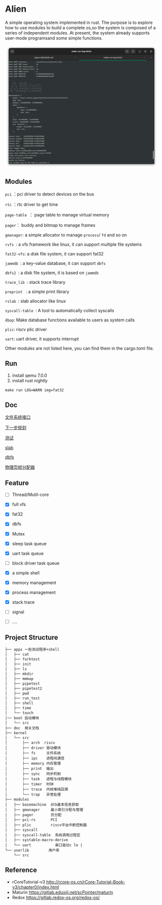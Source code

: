 # Alien

A simple operating system implemented in rust. The purpose is to explore how to use modules to build a complete os,so the system is composed of a series of independent modules. At present, the system already supports user-mode programsand some simple functions.



![image-20230607222452791](assert/image-20230607222452791.png)



## Modules

`pci` ：pci driver to detect devices on the bus

`rtc` ：rtc driver to get time

`page-table `： page table to manage virtual memory

`pager`： buddy and bitmap to manage frames

`gmanager`: a simple allocator to manage `process`/ `fd` and so on

`rvfs `: a vfs framework like linux, it can support multiple file systems

`fat32-vfs`: a disk file system, it can support fat32

`jammdb `: a key-value database, it can support `dbfs`

`dbfs2 `:  a disk file system, it is based on `jammdb`

`trace_lib `: stack trace library

`preprint ` : a simple print library

`rslab `: slab allocator like linux

`syscall-table `: A tool to automatically collect syscalls

`dbop`: Make database functions available to users as system calls

`plic`: riscv plic driver

`uart`: uart driver, it supports interrupt

Other modules are not listed here, you can find them in the cargo.toml file.



## Run

1. install qemu 7.0.0
2. install rust nightly

```
make run LOG=WARN img=fat32
```



## Doc

[文件系统接口](./doc/fs.md)

[下一步规划](./doc/target.md)

[测试](./doc/test.md)

[slab](https://github.com/os-module/rslab/blob/main/src/slab.rs)

[dbfs](https://github.com/Godones/dbfs2)

[物理页帧分配器](./modules/pager/README.md)

## Feature

- [ ] Thread/Mutil-core
- [x] full vfs
- [x] fat32
- [x] dbfs
- [x] Mutex
- [x] sleep task queue
- [x] uart task queue
- [ ] block driver task queue
- [x] a simple shell
- [x] memory management
- [x] process management
- [x] stack trace
- [ ] signal
- [ ] ....



## Project Structure

```
├── apps 一些测试程序+shell
│   ├── cat
│   ├── forktest
│   ├── init
│   ├── ls
│   ├── mkdir
│   ├── mmmap
│   ├── pipetest
│   ├── pipetest2
│   ├── pwd
│   ├── run_test
│   ├── shell
│   ├── time
│   └── touch
│── boot 启动模块
│   └── src
├── doc  相关文档
├── kernel
│   └── src
│       ├── arch  riscv
│       ├── driver 驱动模块
│       ├── fs	   文件系统
│       ├── ipc    进程间通信
│       ├── memory 内存管理
│       ├── print  输出
│       ├── sync   同步机制
│       ├── task   进程与线程模块
│       ├── timer  时钟
│       ├── trace  内核堆栈回溯
│       └── trap   异常处理
├── modules
│   ├── basemachine  dtb基本信息获取
│   ├── gmanager     最小索引分配与管理
│   ├── pager        页分配
│   ├── pci-rs       PCI
│   ├── plic         riscv平台中断控制器
│   ├── syscall		 
│   ├── syscall-table  系统调用过程宏
│   ├── systable-macro-derive  
│   └── uart           串口驱动c le |
└── userlib   		用户库
    └── src
```





## Reference

- rCoreTutorial-v3 http://rcore-os.cn/rCore-Tutorial-Book-v3/chapter0/index.html
- Maturin https://gitlab.eduxiji.net/scPointer/maturin
- Redox https://gitlab.redox-os.org/redox-os/




